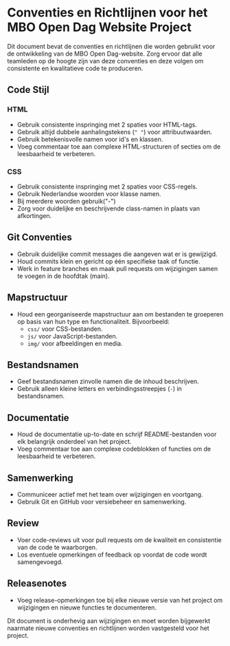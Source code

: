 # Conventies en Richtlijnen voor het MBO Open Dag Website Project

Dit document bevat de conventies en richtlijnen die worden gebruikt voor de ontwikkeling van de MBO Open Dag-website. Zorg ervoor dat alle teamleden op de hoogte zijn van deze conventies en deze volgen om consistente en kwalitatieve code te produceren.

## Code Stijl

### HTML

- Gebruik consistente inspringing met 2 spaties voor HTML-tags.
- Gebruik altijd dubbele aanhalingstekens (`" "`) voor attribuutwaarden.
- Gebruik betekenisvolle namen voor id's en klassen.
- Voeg commentaar toe aan complexe HTML-structuren of secties om de leesbaarheid te verbeteren.

### CSS

- Gebruik consistente inspringing met 2 spaties voor CSS-regels.
- Gebruik Nederlandse woorden voor klasse namen.
- Bij meerdere woorden gebruik("-")
- Zorg voor duidelijke en beschrijvende class-namen in plaats van afkortingen.


## Git Conventies

- Gebruik duidelijke commit messages die aangeven wat er is gewijzigd.
- Houd commits klein en gericht op één specifieke taak of functie.
- Werk in feature branches en maak pull requests om wijzigingen samen te voegen in de hoofdtak (main).

## Mapstructuur

- Houd een georganiseerde mapstructuur aan om bestanden te groeperen op basis van hun type en functionaliteit. Bijvoorbeeld:
  - `css/` voor CSS-bestanden.
  - `js/` voor JavaScript-bestanden.
  - `img/` voor afbeeldingen en media.

## Bestandsnamen

- Geef bestandsnamen zinvolle namen die de inhoud beschrijven.
- Gebruik alleen kleine letters en verbindingsstreepjes (`-`) in bestandsnamen.

## Documentatie

- Houd de documentatie up-to-date en schrijf README-bestanden voor elk belangrijk onderdeel van het project.
- Voeg commentaar toe aan complexe codeblokken of functies om de leesbaarheid te verbeteren.

## Samenwerking

- Communiceer actief met het team over wijzigingen en voortgang.
- Gebruik Git en GitHub voor versiebeheer en samenwerking.

## Review

- Voer code-reviews uit voor pull requests om de kwaliteit en consistentie van de code te waarborgen.
- Los eventuele opmerkingen of feedback op voordat de code wordt samengevoegd.

## Releasenotes

- Voeg release-opmerkingen toe bij elke nieuwe versie van het project om wijzigingen en nieuwe functies te documenteren.

Dit document is onderhevig aan wijzigingen en moet worden bijgewerkt naarmate nieuwe conventies en richtlijnen worden vastgesteld voor het project.
